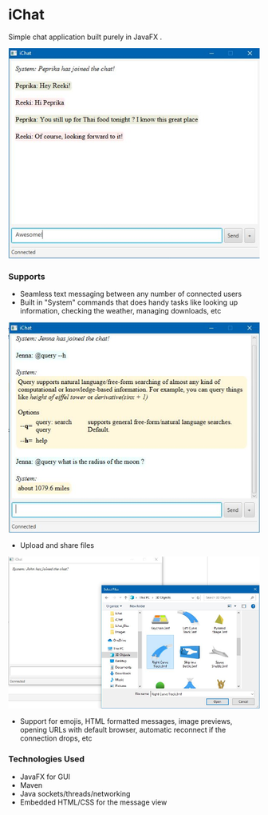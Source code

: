 # iChat
Simple chat application built purely in JavaFX
. 

![alt text](https://github.com/AntonDesilvaProjects/iChat/blob/master/intro.JPG?raw=true)

### Supports
  * Seamless text messaging between any number of connected users
  * Built in "System" commands that does handy tasks like looking up information, checking the weather, managing downloads, etc
  
  ![alt text](https://github.com/AntonDesilvaProjects/iChat/blob/master/built_in_commands_2.JPG?raw=true)
  
 * Upload and share files
 
  ![alt text](https://github.com/AntonDesilvaProjects/iChat/blob/master/file_uploads.JPG?raw=true)
  
 * Support for emojis, HTML formatted messages, image previews, opening URLs with default browser, 
 automatic reconnect if the connection drops, etc
 
### Technologies Used
  * JavaFX for GUI
  * Maven
  * Java sockets/threads/networking
  * Embedded HTML/CSS for the message view

